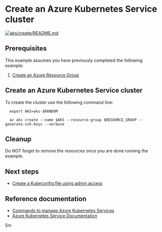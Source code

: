 
# Create an Azure Kubernetes Service cluster

[![aks/create/README.md](https://github.com/Azure-Samples/java-on-azure-examples/actions/workflows/aks_create_README_md.yml/badge.svg)](https://github.com/Azure-Samples/java-on-azure-examples/actions/workflows/aks_create_README_md.yml)

## Prerequisites

<!-- workflow.run()

  if [[ -z $REGION ]]; then
    export REGION=westus
  fi

  -->
<!-- workflow.cron(0 3 * * 1) -->
<!-- workflow.include(../../group/create/README.md) -->

This example assumes you have previously completed the following example:

1. [Create an Azure Resource Group](../../group/create/README.md)

## Create an Azure Kubernetes Service cluster

<!-- workflow.run()

  if [[ -z $AKS ]]; then
    export AKS=aks-$RANDOM
    echo ---------------------------------------------------------------------
    echo  Creating AKS cluster - $AKS
    echo ---------------------------------------------------------------------
    az aks create --name $AKS --resource-group $RESOURCE_GROUP --generate-ssh-keys --verbose
    sleep 120 
  fi

  -->

To create the cluster use the following command line:

<!-- workflow.skip() -->
```shell
  export AKS=aks-$RANDOM

  az aks create --name $AKS --resource-group $RESOURCE_GROUP --generate-ssh-keys --verbose 
```

## Cleanup

<!-- workflow.directOnly()

  export RESULT=$(az aks show --name $AKS --resource-group $RESOURCE_GROUP --output tsv --query provisioningState)
  az group delete --name $RESOURCE_GROUP --yes || true
  if [[ "$RESULT" != Succeeded ]]; then
    exit 1
  fi

  -->

Do NOT forget to remove the resources once you are done running the example.

## Next steps

* [Create a Kubeconfig file using admin access](../create-kube-config/README.md)

## Reference documentation

* [Commands to manage Azure Kubernetes Services](https://docs.microsoft.com/cli/azure/aks)
* [Azure Kubernetes Service Documentation](https://docs.microsoft.com/azure/aks/)

5m
